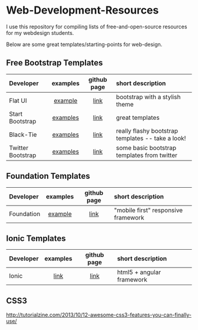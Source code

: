 Web-Development-Resources
=========================

I use this repository for compiling lists of free-and-open-source resources for my webdesign students.

Below are some great templates/starting-points for web-design.



## Free Bootstrap Templates

| Developer | examples | github page| short description |
| :--- | :---: | :---: | :--- |
| Flat UI | [example](http://designmodo.github.io/Flat-UI/) | [link](https://github.com/designmodo/Flat-UI) | bootstrap with a stylish theme |
| Start Bootstrap |  [examples](http://startbootstrap.com/all-templates) | [link](http://startbootstrap.com/) | great templates |
| Black-Tie | [examples](http://www.blacktie.co/) | [link](http://www.blacktie.co/) |  really flashy bootstrap templates -- take a look! |
| Twitter Bootstrap | [examples](http://getbootstrap.com/getting-started/) | [link](https://github.com/twbs/bootstrap) | some basic bootstrap templates from twitter |


## Foundation Templates
| Developer | examples | github page| short description |
| :--- | :---: | :---: | :--- |
| Foundation | [example](http://foundation.zurb.com/) | [link](http://foundation.zurb.com/) | "mobile first" responsive framework |
## Ionic Templates

| Developer | examples | github page | short description |
| :--- | :---: | :---: | :--- |
| Ionic | [link](http://ionicframework.com/examples/) | [link](https://github.com/driftyco/ionic) | html5 + angular framework |  



## CSS3 

http://tutorialzine.com/2013/10/12-awesome-css3-features-you-can-finally-use/
